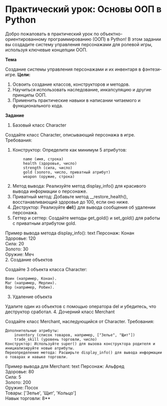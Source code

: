 # Практический урок: Основы ООП в Python
Добро пожаловать в практический урок по объектно-ориентированному программированию (ООП) в Python! В этом задании вы создадите систему управления персонажами для ролевой игры, используя ключевые концепции ООП.

**Тема**

Создание системы управления персонажами и их инвентаря в фэнтези-игре.
**Цели:**
   1. Освоить создание классов, конструкторов и методов.
   2. Научиться использовать наследование, инкапсуляцию и другие принципы ООП.
   3. Применить практические навыки в написании читаемого и функционального кода.

**Задание**
1. Базовый класс Character

Создайте класс Character, описывающий персонажа в игре.
Требования:
1. Конструктор: Определите как минимум 5 атрибутов:
```
        name (имя, строка)
        health (здоровье, число)
        strength (сила, число)
        gold (золото, число, приватный атрибут)
        weapon (оружие, строка)
```
2. Метод вывода: Реализуйте метод display_info() для красивого вывода информации о персонаже.
3. Приватный метод: Добавьте метод __restore_health(), восстанавливающий здоровье до 100, если оно ниже.
4. Деструктор: Реализуйте __del__() для вывода сообщения об удалении персонажа.
5. Геттер и сеттер: Создайте методы get_gold() и set_gold() для работы с приватным атрибутом gold.

Пример вывода метода display_info():
text
Персонаж: Конан  
Здоровье: 120  
Сила: 20  
Золото: 30  
Оружие: Меч  
2. Создание объектов

Создайте 3 объекта класса Character:

    Воин (например, Конан).
    Маг (например, Мерлин).
    Вор (например, Робин).

3. Удаление объекта

Удалите один из объектов с помощью оператора del и убедитесь, что деструктор сработал.
4. Дочерний класс Merchant

Создайте класс Merchant, наследующийся от Character.
Требования:

    Дополнительные атрибуты:
        inventory (список товаров, например, ["Зелье", "Щит"])
        trade_skill (уровень торговли, число)
    Конструктор: Используйте super() для вызова конструктора родителя и инициализируйте новые атрибуты.
    Переопределение метода: Расширьте display_info() для вывода информации о товарах и навыке торговли.

Пример вывода для Merchant:
text
Персонаж: Альфред  
Здоровье: 80  
Сила: 5  
Золото: 200  
Оружие: Посох  
Товары: ['Зелье', 'Щит', 'Кольцо']  
Навык торговли: 8**
